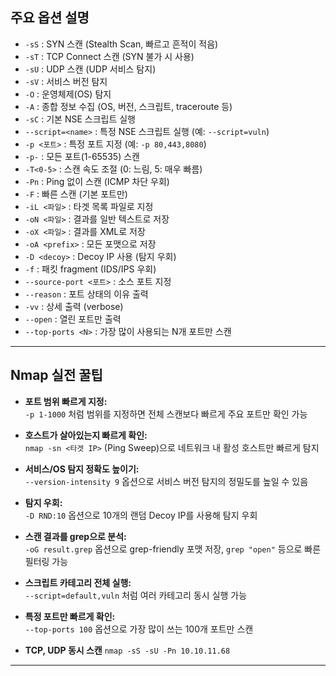 ## 주요 옵션 설명

- `-sS` : SYN 스캔 (Stealth Scan, 빠르고 흔적이 적음)
- `-sT` : TCP Connect 스캔 (SYN 불가 시 사용)
- `-sU` : UDP 스캔 (UDP 서비스 탐지)
- `-sV` : 서비스 버전 탐지
- `-O` : 운영체제(OS) 탐지
- `-A` : 종합 정보 수집 (OS, 버전, 스크립트, traceroute 등)
- `-sC` : 기본 NSE 스크립트 실행
- `--script=<name>` : 특정 NSE 스크립트 실행 (예: `--script=vuln`)
- `-p <포트>` : 특정 포트 지정 (예: `-p 80,443,8080`)
- `-p-` : 모든 포트(1-65535) 스캔
- `-T<0-5>` : 스캔 속도 조절 (0: 느림, 5: 매우 빠름)
- `-Pn` : Ping 없이 스캔 (ICMP 차단 우회)
- `-F` : 빠른 스캔 (기본 포트만)
- `-iL <파일>` : 타겟 목록 파일로 지정
- `-oN <파일>` : 결과를 일반 텍스트로 저장
- `-oX <파일>` : 결과를 XML로 저장
- `-oA <prefix>` : 모든 포맷으로 저장
- `-D <decoy>` : Decoy IP 사용 (탐지 우회)
- `-f` : 패킷 fragment (IDS/IPS 우회)
- `--source-port <포트>` : 소스 포트 지정
- `--reason` : 포트 상태의 이유 출력
- `-vv` : 상세 출력 (verbose)
- `--open` : 열린 포트만 출력
- `--top-ports <N>` : 가장 많이 사용되는 N개 포트만 스캔

---

## Nmap 실전 꿀팁

- **포트 범위 빠르게 지정:**  
  `-p 1-1000` 처럼 범위를 지정하면 전체 스캔보다 빠르게 주요 포트만 확인 가능

- **호스트가 살아있는지 빠르게 확인:**  
  `nmap -sn <타겟 IP>` (Ping Sweep)으로 네트워크 내 활성 호스트만 빠르게 탐지

- **서비스/OS 탐지 정확도 높이기:**  
  `--version-intensity 9` 옵션으로 서비스 버전 탐지의 정밀도를 높일 수 있음

- **탐지 우회:**  
  `-D RND:10` 옵션으로 10개의 랜덤 Decoy IP를 사용해 탐지 우회

- **스캔 결과를 grep으로 분석:**  
  `-oG result.grep` 옵션으로 grep-friendly 포맷 저장, `grep "open"` 등으로 빠른 필터링 가능

- **스크립트 카테고리 전체 실행:**  
  `--script=default,vuln` 처럼 여러 카테고리 동시 실행 가능

- **특정 포트만 빠르게 확인:**  
  `--top-ports 100` 옵션으로 가장 많이 쓰는 100개 포트만 스캔

- **TCP, UDP 동시 스캔**
  `nmap -sS -sU -Pn 10.10.11.68`

---
